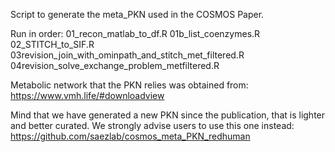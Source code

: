 Script to generate the meta_PKN used in the COSMOS Paper.

Run in order:
01_recon_matlab_to_df.R
01b_list_coenzymes.R
02_STITCH_to_SIF.R
03revision_join_with_ominpath_and_stitch_met_filtered.R
04revision_solve_exchange_problem_metfiltered.R

Metabolic network that the PKN relies was obtained from: https://www.vmh.life/#downloadview

Mind that we have generated a new PKN since the publication, that is lighter and better curated. We strongly advise users to use this one instead: https://github.com/saezlab/cosmos_meta_PKN_redhuman
